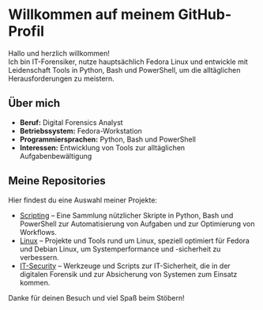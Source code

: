 # Willkommen auf meinem GitHub-Profil

Hallo und herzlich willkommen!  
Ich bin IT-Forensiker, nutze hauptsächlich Fedora Linux und entwickle mit Leidenschaft Tools in Python, Bash und PowerShell, um die alltäglichen Herausforderungen zu meistern.

## Über mich

- **Beruf:** Digital Forensics Analyst  
- **Betriebssystem:** Fedora-Workstation  
- **Programmiersprachen:** Python, Bash und PowerShell  
- **Interessen:** Entwicklung von Tools zur alltäglichen Aufgabenbewältigung

## Meine Repositories

Hier findest du eine Auswahl meiner Projekte:

- [Scripting](https://github.com/BufferTheHutt/Scripting) – Eine Sammlung nützlicher Skripte in Python, Bash und PowerShell zur Automatisierung von Aufgaben und zur Optimierung von Workflows.  
- [Linux](https://github.com/BufferTheHutt/Linux) – Projekte und Tools rund um Linux, speziell optimiert für Fedora und Debian Linux, um Systemperformance und -sicherheit zu verbessern.  
- [IT-Security](https://github.com/BufferTheHutt/IT-Security) – Werkzeuge und Scripts zur IT-Sicherheit, die in der digitalen Forensik und zur Absicherung von Systemen zum Einsatz kommen.

Danke für deinen Besuch und viel Spaß beim Stöbern!
